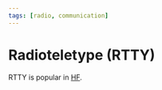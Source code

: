 ```yaml
---
tags: [radio, communication]
---
```


# Radioteletype (RTTY)

RTTY is popular in [HF](202408231247.md).
